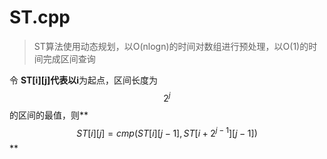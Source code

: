 # ST.cpp

> ST算法使用动态规划，以O(nlogn)的时间对数组进行预处理，以O(1)的时间完成区间查询

令 **ST\[i][j]**代表以**i**为起点，区间长度为$$2^j$$的区间的最值，则**$$ST[i][j]=cmp(ST[i][j-1],ST[i+2^{j-1}][j-1])$$**

